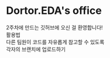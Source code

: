 # Dortor.EDA's office
2주차에 만드는 깃허브에 오신 걸 환영합니다!
</br>
활용법</br>
다른 팀원이 코드를 자유롭게 참고할 수 있도록 </br>
각자의 브랜치에 업로드하기</br>

